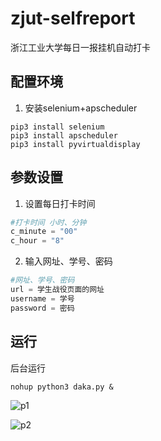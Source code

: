 # zjut-selfreport
浙江工业大学每日一报挂机自动打卡



## 配置环境

1. 安装selenium+apscheduler

```shell
pip3 install selenium
pip3 install apscheduler
pip3 install pyvirtualdisplay
```

## 参数设置

1. 设置每日打卡时间

```python
#打卡时间 小时、分钟
c_minute = "00" 
c_hour = "8"
```

2. 输入网址、学号、密码

```python
#网址、学号、密码
url = 学生战役页面的网址
username = 学号
password = 密码
```

## 运行

后台运行

```shell
nohup python3 daka.py &
```

![p1](https://i.loli.net/2021/02/07/w1Q4An2Pa8uSRVH.png)

![p2](https://i.loli.net/2021/02/07/A5z2NWJQ7gKDlLZ.png)



